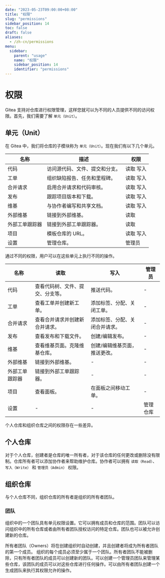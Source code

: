 ```yaml
---
date: "2023-05-23T09:00:00+08:00"
title: "权限"
slug: "permissions"
sidebar_position: 14
toc: false
draft: false
aliases:
  - /zh-cn/permissions
menu:
  sidebar:
    parent: "usage"
    name: "权限"
    sidebar_position: 14
    identifier: "permissions"
---
```


# 权限



Gitea 支持对仓库进行权限管理，这样您就可以为不同的人员提供不同的访问权限。首先，我们需要了解 `单元（Unit）`。

## 单元（Unit）

在 Gitea 中，我们将仓库的子模块称为 `单元（Unit）`。现在我们有以下几个单元。

| 名称              | 描述                                                | 权限         |
| ----------------- | --------------------------------------------------- | ------------ |
| 代码              | 访问源代码、文件、提交和分支。                       | 读取 写入    |
| 工单              | 组织缺陷报告、任务和里程碑。                        | 读取 写入    |
| 合并请求          | 启用合并请求和代码审核。                             | 读取 写入    |
| 发布              | 跟踪项目版本和下载。                                | 读取 写入    |
| 维基              | 与协作者编写和共享文档。                            | 读取 写入    |
| 外部维基          | 链接到外部维基。                                    | 读取         |
| 外部工单跟踪器    | 链接到外部工单跟踪器。                              | 读取         |
| 项目              | 模板仓库的 URL。                                   | 读取 写入    |
| 设置              | 管理仓库。                                         | 管理员       |

通过不同的权限，用户可以在这些单元上执行不同的操作。

| 名称              | 读取                                                | 写入                           | 管理员                     |
| ----------------- | -------------------------------------------------- | ------------------------------ | ------------------------- |
| 代码              | 查看代码树、文件、提交、分支等。                     | 推送代码。                     | -                         |
| 工单              | 查看工单并创建新工单。                              | 添加标签、分配、关闭工单。     | -                         |
| 合并请求          | 查看合并请求并创建新合并请求。                       | 添加标签、分配、关闭合并请求。 | -                         |
| 发布              | 查看发布和下载文件。                                | 创建/编辑发布。                | -                         |
| 维基              | 查看维基页面。克隆维基仓库。                        | 创建/编辑维基页面，推送更改。 | -                         |
| 外部维基          | 链接到外部维基。                                    | -                             | -                         |
| 外部工单跟踪器    | 链接到外部工单跟踪器。                              | -                             | -                         |
| 项目              | 查看面板。                                         | 在面板之间移动工单。           | -                         |
| 设置              | -                                                  | -                             | 管理仓库                   |

个人仓库和组织仓库之间的权限存在一些差异。

## 个人仓库

对于个人仓库，创建者是仓库的唯一所有者，对于该仓库的任何更改或删除没有限制。仓库所有者可以添加协作者来帮助维护仓库。协作者可以拥有 `读取（Read）`、`写入（Write）` 和 `管理员（Admin）` 权限。

## 组织仓库

与个人仓库不同，组织仓库的所有者是组织的所有者团队。

### 团队

组织中的一个团队具有单元权限设置。它可以拥有成员和仓库的范围。团队可以访问组织中的所有仓库或者由所有者团队授权访问的特定仓库。团队也可以被允许创建新的仓库。

所有者团队（Owners）将在创建组织时自动创建，并且创建者将成为所有者团队的第一个成员。
组织的每个成员必须至少属于一个团队。所有者团队不能被删除，只有所有者团队的成员可以创建新的团队。可以创建一个管理员团队来管理某些仓库，该团队的成员可以对这些仓库进行任何操作。可以由所有者团队创建一个生成团队来执行其权限允许的操作。
